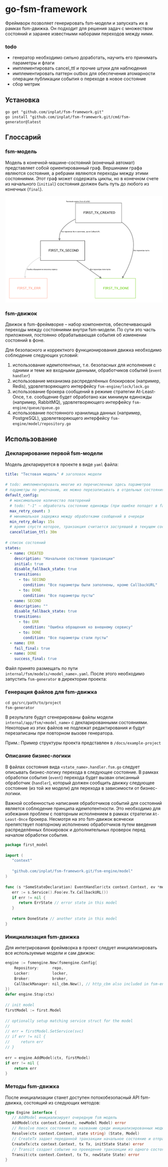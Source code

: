 # go-fsm-framework

Фреймворк позволяет генерировать fsm-модели и запускать их в рамках fsm-движка. 
Он подходит для решения задач с множеством состояний и заранее известными наборами переходов между ними.

### todo

- генератор необходимо сильно доработать, научить его принимать параметры и флаги
- имплементировать cancel_ttl и прочие штуки для наблюдения
- имплементировать паттерн outbox для обеспечения атомарности операции публикации события о переходе в новое состояние
- сбор метрик

## Установка

```shell
go get "github.com/inplat/fsm-framework.git"
go install "github.com/inplat/fsm-framework.git/cmd/fsm-generator@latest
```

## Глоссарий

### fsm-модель

Модель в конечной-машине-состояний (конечный автомат) представляет собой ориентированный граф. 
Вершинами графа являются состояния, а ребрами являются переходы между этими состояниями.
Этот граф может содержать циклы, но в конечном счете из начального (`initial`) состояния должен быть путь 
до любого из конечных (`final`).

![model image preview](docs/example-project/internal/fsm/previews/first.png "generated model preview")

### fsm-движок

Движок в fsm-фреймворке – набор компонентов, обеспечивающий переходы между состояниями внутри fsm-модели. 
По сути это часть приложения, постоянно обрабатывающая события об изменении состояний в фоне.

Для безопасного и корректного функционирования движка необходимо соблюдение следующих условий:
1. использование идемпотентных, т.е. безопасных для исполнения с одними и теме же входными данными, обработчиков событий (`event handler`)
1. использование механизма распределённых блокировок (например, Redis), удовлетворяющего интерфейсу `fsm-engine/lock/lock.go`
1. использование брокера сообщений в режиме стратегии At-Least-Once, т.е. сообщение будет обработано как минимум единожды (например, RabbitMQ), удовлетворяющего интерфейсу `fsm-engine/queue/queue.go`
1. использование постоянного хранилища данных (например, PostgreSQL), удовлетворяющего интерфейсу `fsm-engine/model/repository.go`

## Использование

### Декларирование первой fsm-модели

Модель декларируется в проекте в виде `yaml` файла:

```yaml
title: "Тестовая модель" # заголовок модели

# todo: имплементировать многие из перечисленных здесь параметров
# параметры по умолчанию, их можно перезаписывать в отдельных состояниях
default_config:
  # максимальное количество повторений
  # todo: "-1" – обработать состояние единожды (при ошибке попадет в fallback failed state)
  max_retry_count: 3
  # минимальная задержка между обработками сообщений в очереди
  min_retry_delay: 15s
  # время спустя которое, транзакция считается застрявшей в текущем состоянии (кроме финальной)
  cancellation_ttl: 30m

# список состояний
states:
  - name: CREATED
    description: "Начальное состояние транзакции"
    initial: true
    disable_fallback_state: true
    transitions:
      - to: SECOND
        condition: "Все параметры были заполнены, кроме CallbackURL"
      - to: DONE
        condition: "Все параметры пусты"
  - name: SECOND
    description: ""
    disable_fallback_state: true
    transitions:
      - to: ERR
        condition: "Ошибка обращения ко внешнему сервису"
      - to: DONE
        condition: "Все параметры стали пусты"
  - name: ERR
    fail_final: true
  - name: DONE
    success_final: true
```

Файл принято размещать по пути `internal/fsm/models/<model_name>.yaml`. После этого необходимо запустить `fsm-generator` в директории проекта:

### Генерация файлов для fsm-движка

```shell
cd go/src/path/to/project
fsm-generator
```

В результате будут сгенерированы файлы модели `internal/app/fsm/<model_name>` с декларированными состояниями. 
Некоторые из этих файлов не подлежат редактирования и будут перезаписаны при повторном вызове генератора.

Прим.: Пример структуры проекта представлен в `/docs/example-project`

### Описание бизнес-логики

В файлах состояния вида `<state_name>.handler.fsm.go` следует описывать бизнес-логику перехода в следующее состояние. 
В рамках обработки события (`event`) перехода будет вызван описанный обработчик (`handler`), 
который должен сообщить движку следующее состояние (из той же модели) для перехода в зависимости от бизнес-логики.

Важной особенностью написания обработчиков событий для состояний является соблюдение принципа идемпотентности. 
Это необходимо для избежания проблем с повторным исполнением в рамках стратегии `At-Least-Once` брокера. 
Несмотря на это fsm-движок всячески препятствует повторному исполнению обработчиков путем введения распределённых блокировок 
и дополнительных проверок перед началом обработки события.

```go
package first_model

import (
   "context"

   "github.com/inplat/fsm-framework.git/fsm-engine/model"
)

func (s *SomeStateDeclaration) EventHandler(ctx context.Context, ev *model.Event) model.State {
   err := s.Service().Foo(ev.Tx.CallbackURL())
   if err != nil {
      return ErrState // error state in this model
   }

   return DoneState // another state in this model
}

```

### Инициализация fsm-движка

Для интегрирования фреймворка в проект следует инициализировать все используемые модели и сам движок:

```go
engine := fsmengine.New(fsmengine.Config{
    Repository:      repo,
    Locker:          locker,
    Broker:          broker,
    CallbackManager: nil_cbm.New(), // http_cbm also included in fsm-engine module
})
defer engine.Stop(ctx)

// init model
firstModel := first.Model

// optionally setup matching service struct for the model
//
// err = firstModel.SetService(svc)
// if err != nil {
//     return err
// }

err = engine.AddModel(ctx, firstModel)
if err != nil {
    return err
}
```

### Методы fsm-движка

После инициализации станет доступен потокобезопасный API fsm-движка, состоящий из следующих методов:

```go
type Engine interface {
   // AddModel инициализирует очередную fsm модель
   AddModel(ctx context.Context, newModel Model) error
   // Resolve поиск состояния по названию среди инициализированных моделей, nil - если не найдено
   Resolve(ctx context.Context, state string) (State, Model)
   // CreateTx задает переданной транзакции начальное состояние и отправляет событие на его обработку
   CreateTx(ctx context.Context, tx Tx, initState State) error
   // Transit создает событие на проведение транзакции из одного состояния в другое
   Transit(ctx context.Context, tx Tx, newState State) error
}
```
